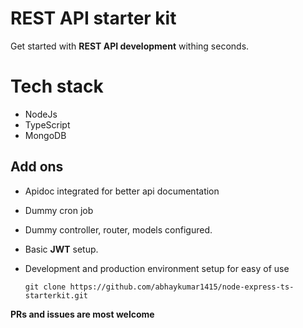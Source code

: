 # REST API starter kit

Get started with **REST API development**  withing seconds.
 
# Tech stack
 - NodeJs
 - TypeScript
 - MongoDB

## Add ons

 -  Apidoc integrated for better api documentation
 - Dummy cron job
 - Dummy controller, router, models configured.
 - Basic **JWT** setup.
 - Development and production environment setup for easy of use


    ```git clone https://github.com/abhaykumar1415/node-express-ts-starterkit.git```


**PRs and issues are most welcome**
